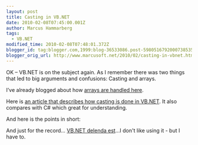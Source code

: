 ```yaml
---
layout: post
title: Casting in VB.NET
date: 2010-02-08T07:45:00.001Z
author: Marcus Hammarberg
tags:
  - VB.NET
modified_time: 2010-02-08T07:48:01.372Z
blogger_id: tag:blogger.com,1999:blog-36533086.post-5980516792000738535
blogger_orig_url: http://www.marcusoft.net/2010/02/casting-in-vbnet.html
---
```



OK – VB.NET is on the subject again. As I remember there was two things
that led to big arguments and confusions: Casting and arrays.

I’ve already blogged about how
<a href="http://www.marcusoft.net/2007/10/arrays-in-vbnet.html"
target="_blank">arrays are handled here</a>.

Here is
<a href="http://www.codeproject.com/KB/dotnet/CheatSheetCastingNET.aspx"
target="_blank">an article that describes how casting is done in
VB.NET</a>. It also compares with C# which great for understanding.

And here is the points in short:

And just for the record...
<a href="http://en.wikipedia.org/wiki/Carthago_delenda_est"
target="_blank">VB.NET delenda est</a>...I don't like using it - but I
have to.
